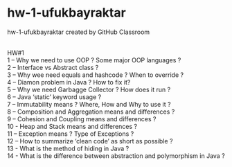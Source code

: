 # hw-1-ufukbayraktar
hw-1-ufukbayraktar created by GitHub Classroom

<br>HW#1
<br>1 – Why we need to use OOP ? Some major OOP languages ?
<br>2 – Interface vs Abstract class ?
<br>3 – Why wee need equals and hashcode ? When to override ?
<br>4 – Diamon problem in Java ? How to fix it?
<br>5 – Why we need Garbagge Collector ? How does it run ?
<br>6 – Java ‘static’ keyword usage ?
<br>7 – Immutability means ? Where, How and Why to use it ?
<br>8 – Composition and Aggregation means and differences ?
<br>9 – Cohesion and Coupling means and differences ?
<br>10 - Heap and Stack means and differences ?
<br>11 – Exception means ? Type of Exceptions ?
<br>12 – How to summarize ‘clean code’ as short as possible ?
<br>13 - What is the method of hiding in Java ? 
<br>14 - What is the difference between abstraction and polymorphism in Java ?
